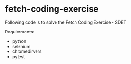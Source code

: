 # fetch-coding-exercise

Following code is to solve the Fetch Coding Exercise - SDET

Requierments:
- python
- selenium
- chromedirvers
- pytest

